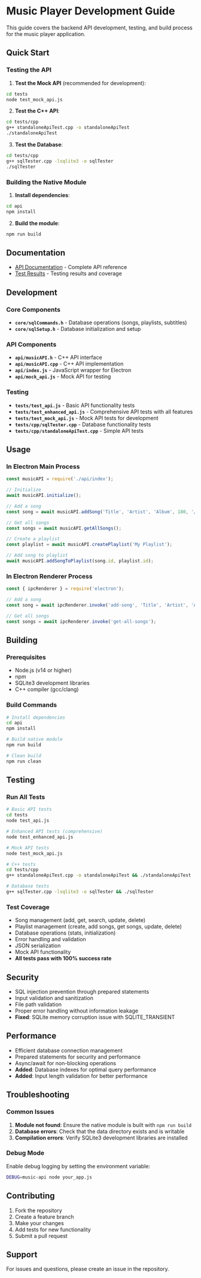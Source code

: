 # Music Player Development Guide

This guide covers the backend API development, testing, and build process for the music player application.

## Quick Start

### Testing the API

1. **Test the Mock API** (recommended for development):
```bash
cd tests
node test_mock_api.js
```

2. **Test the C++ API**:
```bash
cd tests/cpp
g++ standaloneApiTest.cpp -o standaloneApiTest
./standaloneApiTest
```

3. **Test the Database**:
```bash
cd tests/cpp
g++ sqlTester.cpp -lsqlite3 -o sqlTester
./sqlTester
```

### Building the Native Module

1. **Install dependencies**:
```bash
cd api
npm install
```

2. **Build the module**:
```bash
npm run build
```

## Documentation

- [API Documentation](API_DOCUMENTATION.md) - Complete API reference
- [Test Results](TEST_RESULTS.md) - Testing results and coverage

## Development

### Core Components

- **`core/sqlCommands.h`** - Database operations (songs, playlists, subtitles)
- **`core/sqlSetup.h`** - Database initialization and setup

### API Components

- **`api/musicAPI.h`** - C++ API interface
- **`api/musicAPI.cpp`** - C++ API implementation
- **`api/index.js`** - JavaScript wrapper for Electron
- **`api/mock_api.js`** - Mock API for testing

### Testing

- **`tests/test_api.js`** - Basic API functionality tests
- **`tests/test_enhanced_api.js`** - Comprehensive API tests with all features
- **`tests/test_mock_api.js`** - Mock API tests for development
- **`tests/cpp/sqlTester.cpp`** - Database functionality tests
- **`tests/cpp/standaloneApiTest.cpp`** - Simple API tests

## Usage

### In Electron Main Process

```javascript
const musicAPI = require('./api/index');

// Initialize
await musicAPI.initialize();

// Add a song
const song = await musicAPI.addSong('Title', 'Artist', 'Album', 180, '/path/to/song.mp3');

// Get all songs
const songs = await musicAPI.getAllSongs();

// Create a playlist
const playlist = await musicAPI.createPlaylist('My Playlist');

// Add song to playlist
await musicAPI.addSongToPlaylist(song.id, playlist.id);
```

### In Electron Renderer Process

```javascript
const { ipcRenderer } = require('electron');

// Add a song
const song = await ipcRenderer.invoke('add-song', 'Title', 'Artist', 'Album', 180, '/path/to/song.mp3');

// Get all songs
const songs = await ipcRenderer.invoke('get-all-songs');
```

## Building

### Prerequisites

- Node.js (v14 or higher)
- npm
- SQLite3 development libraries
- C++ compiler (gcc/clang)

### Build Commands

```bash
# Install dependencies
cd api
npm install

# Build native module
npm run build

# Clean build
npm run clean
```

## Testing

### Run All Tests

```bash
# Basic API tests
cd tests
node test_api.js

# Enhanced API tests (comprehensive)
node test_enhanced_api.js

# Mock API tests
node test_mock_api.js

# C++ tests
cd tests/cpp
g++ standaloneApiTest.cpp -o standaloneApiTest && ./standaloneApiTest

# Database tests
g++ sqlTester.cpp -lsqlite3 -o sqlTester && ./sqlTester
```

### Test Coverage

- Song management (add, get, search, update, delete)
- Playlist management (create, add songs, get songs, update, delete)
- Database operations (stats, initialization)
- Error handling and validation
- JSON serialization
- Mock API functionality
- **All tests pass with 100% success rate**

## Security

- SQL injection prevention through prepared statements
- Input validation and sanitization
- File path validation
- Proper error handling without information leakage
- **Fixed**: SQLite memory corruption issue with SQLITE_TRANSIENT

## Performance

- Efficient database connection management
- Prepared statements for security and performance
- Async/await for non-blocking operations
- **Added**: Database indexes for optimal query performance
- **Added**: Input length validation for better performance

## Troubleshooting

### Common Issues

1. **Module not found**: Ensure the native module is built with `npm run build`
2. **Database errors**: Check that the data directory exists and is writable
3. **Compilation errors**: Verify SQLite3 development libraries are installed

### Debug Mode

Enable debug logging by setting the environment variable:
```bash
DEBUG=music-api node your_app.js
```

## Contributing

1. Fork the repository
2. Create a feature branch
3. Make your changes
4. Add tests for new functionality
5. Submit a pull request

## Support

For issues and questions, please create an issue in the repository.
